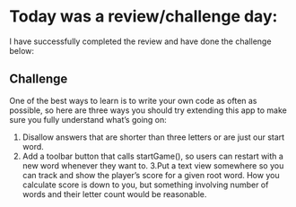 # Today was a review/challenge day:

I have successfully completed the review and have done the challenge below:

## Challenge

One of the best ways to learn is to write your own code as often as possible, so here are three ways you should try extending this app to make sure you fully understand what’s going on:

1. Disallow answers that are shorter than three letters or are just our start word.
2. Add a toolbar button that calls startGame(), so users can restart with a new word whenever they want to.
3.Put a text view somewhere so you can track and show the player’s score for a given root word. How you calculate score is down to you, but something involving number of words and their letter count would be reasonable.